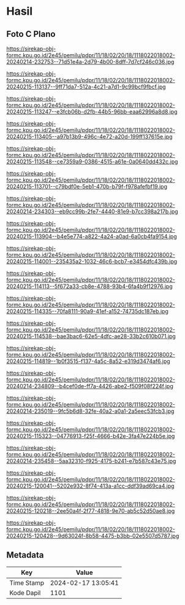 # Hasil

## Foto C Plano

https://sirekap-obj-formc.kpu.go.id/2e45/pemilu/pdpr/11/18/02/20/18/1118022018002-20240214-232753--71d51e4a-2d79-4b00-8dff-7d7cf246c036.jpg

https://sirekap-obj-formc.kpu.go.id/2e45/pemilu/pdpr/11/18/02/20/18/1118022018002-20240215-113137--9ff71da7-512a-4c21-a7d1-9c99bcf9fbcf.jpg

https://sirekap-obj-formc.kpu.go.id/2e45/pemilu/pdpr/11/18/02/20/18/1118022018002-20240215-113247--e3fcb06b-d2fb-44b5-96bb-eaa62996a8d8.jpg

https://sirekap-obj-formc.kpu.go.id/2e45/pemilu/pdpr/11/18/02/20/18/1118022018002-20240215-113405--a97b13b9-496c-4e72-a20d-199ff137615e.jpg

https://sirekap-obj-formc.kpu.go.id/2e45/pemilu/pdpr/11/18/02/20/18/1118022018002-20240215-113548--ce7359a9-0386-4515-a61e-0a0640dd432c.jpg

https://sirekap-obj-formc.kpu.go.id/2e45/pemilu/pdpr/11/18/02/20/18/1118022018002-20240215-113701--c79bdf0e-5eb1-470b-b79f-f978afefbf19.jpg

https://sirekap-obj-formc.kpu.go.id/2e45/pemilu/pdpr/11/18/02/20/18/1118022018002-20240214-234303--eb9cc99b-2fe7-4440-81e9-b7cc398a217b.jpg

https://sirekap-obj-formc.kpu.go.id/2e45/pemilu/pdpr/11/18/02/20/18/1118022018002-20240215-113904--b4e5e774-a822-4a24-a0ad-6a0cb4fa9154.jpg

https://sirekap-obj-formc.kpu.go.id/2e45/pemilu/pdpr/11/18/02/20/18/1118022018002-20240215-114001--235435a2-1032-46c6-bcb7-e3454dfc439b.jpg

https://sirekap-obj-formc.kpu.go.id/2e45/pemilu/pdpr/11/18/02/20/18/1118022018002-20240215-114113--5f672a33-cb8e-4788-93b4-6fa4b9f12976.jpg

https://sirekap-obj-formc.kpu.go.id/2e45/pemilu/pdpr/11/18/02/20/18/1118022018002-20240215-114335--70fa8111-90a9-41ef-a152-74735dc187eb.jpg

https://sirekap-obj-formc.kpu.go.id/2e45/pemilu/pdpr/11/18/02/20/18/1118022018002-20240215-114538--bae3bac6-62e5-4dfc-ae28-33b2c610b071.jpg

https://sirekap-obj-formc.kpu.go.id/2e45/pemilu/pdpr/11/18/02/20/18/1118022018002-20240215-114819--1b0f3515-f137-4a5c-8a52-e319d3474af6.jpg

https://sirekap-obj-formc.kpu.go.id/2e45/pemilu/pdpr/11/18/02/20/18/1118022018002-20240214-234809--b4cef0de-ff7a-4426-abe2-f509f08f224f.jpg

https://sirekap-obj-formc.kpu.go.id/2e45/pemilu/pdpr/11/18/02/20/18/1118022018002-20240214-235019--9fc5b6d8-32fe-40a2-a0a1-2a5eec53fcb3.jpg

https://sirekap-obj-formc.kpu.go.id/2e45/pemilu/pdpr/11/18/02/20/18/1118022018002-20240215-115323--04776913-f25f-4666-b42e-3fa47e224b5e.jpg

https://sirekap-obj-formc.kpu.go.id/2e45/pemilu/pdpr/11/18/02/20/18/1118022018002-20240214-235458--5aa32310-f925-4175-b241-e7b587c43e75.jpg

https://sirekap-obj-formc.kpu.go.id/2e45/pemilu/pdpr/11/18/02/20/18/1118022018002-20240215-120041--5202e932-8f74-413a-a1cc-ddf39ad69ca4.jpg

https://sirekap-obj-formc.kpu.go.id/2e45/pemilu/pdpr/11/18/02/20/18/1118022018002-20240215-120218--2ee50a4f-2f77-4818-9e70-ab5c52d50ae8.jpg

https://sirekap-obj-formc.kpu.go.id/2e45/pemilu/pdpr/11/18/02/20/18/1118022018002-20240215-120428--9d63024f-8b58-4475-b3bb-02e5507d5787.jpg


## Metadata

| Key        | Value               |
| ---------- | ------------------- |
| Time Stamp | 2024-02-17 13:05:41 |
| Kode Dapil | 1101                |



